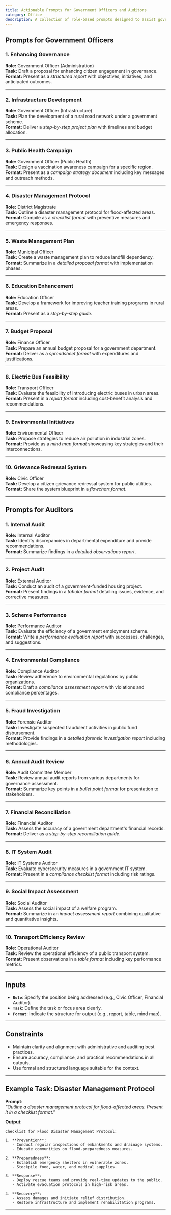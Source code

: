 ```yaml
---
title: Actionable Prompts for Government Officers and Auditors
category: Office
description: A collection of role-based prompts designed to assist government officers and auditors in structured decision-making and effective task execution.
---
```


## Prompts for Government Officers

### **1. Enhancing Governance**
**Role:** Government Officer (Administration)  
**Task:** Draft a proposal for enhancing citizen engagement in governance.  
**Format:** Present as a *structured report* with objectives, initiatives, and anticipated outcomes.  

---

### **2. Infrastructure Development**
**Role:** Government Officer (Infrastructure)  
**Task:** Plan the development of a rural road network under a government scheme.  
**Format:** Deliver a *step-by-step project plan* with timelines and budget allocation.  

---

### **3. Public Health Campaign**
**Role:** Government Officer (Public Health)  
**Task:** Design a vaccination awareness campaign for a specific region.  
**Format:** Present as a *campaign strategy document* including key messages and outreach methods.  

---

### **4. Disaster Management Protocol**
**Role:** District Magistrate  
**Task:** Outline a disaster management protocol for flood-affected areas.  
**Format:** Compile as a *checklist format* with preventive measures and emergency responses.  

---

### **5. Waste Management Plan**
**Role:** Municipal Officer  
**Task:** Create a waste management plan to reduce landfill dependency.  
**Format:** Summarize in a *detailed proposal format* with implementation phases.  

---

### **6. Education Enhancement**
**Role:** Education Officer  
**Task:** Develop a framework for improving teacher training programs in rural areas.  
**Format:** Present as a *step-by-step guide*.  

---

### **7. Budget Proposal**
**Role:** Finance Officer  
**Task:** Prepare an annual budget proposal for a government department.  
**Format:** Deliver as a *spreadsheet format* with expenditures and justifications.  

---

### **8. Electric Bus Feasibility**
**Role:** Transport Officer  
**Task:** Evaluate the feasibility of introducing electric buses in urban areas.  
**Format:** Present in a *report format* including cost-benefit analysis and recommendations.  

---

### **9. Environmental Initiatives**
**Role:** Environmental Officer  
**Task:** Propose strategies to reduce air pollution in industrial zones.  
**Format:** Provide as a *mind map format* showcasing key strategies and their interconnections.  

---

### **10. Grievance Redressal System**
**Role:** Civic Officer  
**Task:** Develop a citizen grievance redressal system for public utilities.  
**Format:** Share the system blueprint in a *flowchart format*.  

---

## Prompts for Auditors

### **1. Internal Audit**
**Role:** Internal Auditor  
**Task:** Identify discrepancies in departmental expenditure and provide recommendations.  
**Format:** Summarize findings in a *detailed observations report*.  

---

### **2. Project Audit**
**Role:** External Auditor  
**Task:** Conduct an audit of a government-funded housing project.  
**Format:** Present findings in a *tabular format* detailing issues, evidence, and corrective measures.  

---

### **3. Scheme Performance**
**Role:** Performance Auditor  
**Task:** Evaluate the efficiency of a government employment scheme.  
**Format:** Write a *performance evaluation report* with successes, challenges, and suggestions.  

---

### **4. Environmental Compliance**
**Role:** Compliance Auditor  
**Task:** Review adherence to environmental regulations by public organizations.  
**Format:** Draft a *compliance assessment report* with violations and compliance percentages.  

---

### **5. Fraud Investigation**
**Role:** Forensic Auditor  
**Task:** Investigate suspected fraudulent activities in public fund disbursement.  
**Format:** Provide findings in a *detailed forensic investigation report* including methodologies.  

---

### **6. Annual Audit Review**
**Role:** Audit Committee Member  
**Task:** Review annual audit reports from various departments for governance assessment.  
**Format:** Summarize key points in a *bullet point format* for presentation to stakeholders.  

---

### **7. Financial Reconciliation**
**Role:** Financial Auditor  
**Task:** Assess the accuracy of a government department's financial records.  
**Format:** Deliver as a *step-by-step reconciliation guide*.  

---

### **8. IT System Audit**
**Role:** IT Systems Auditor  
**Task:** Evaluate cybersecurity measures in a government IT system.  
**Format:** Present in a *compliance checklist format* including risk ratings.  

---

### **9. Social Impact Assessment**
**Role:** Social Auditor  
**Task:** Assess the social impact of a welfare program.  
**Format:** Summarize in an *impact assessment report* combining qualitative and quantitative insights.  

---

### **10. Transport Efficiency Review**
**Role:** Operational Auditor  
**Task:** Review the operational efficiency of a public transport system.  
**Format:** Present observations in a *table format* including key performance metrics.  

---

## Inputs

- **`Role`**: Specify the position being addressed (e.g., Civic Officer, Financial Auditor).  
- **`Task`**: Define the task or focus area clearly.  
- **`Format`**: Indicate the structure for output (e.g., report, table, mind map).  

---

## Constraints

- Maintain clarity and alignment with administrative and auditing best practices.  
- Ensure accuracy, compliance, and practical recommendations in all outputs.  
- Use formal and structured language suitable for the context.  

---

## Example Task: Disaster Management Protocol

**Prompt**:  
*"Outline a disaster management protocol for flood-affected areas. Present it in a checklist format."*

**Output**:  
```plaintext
Checklist for Flood Disaster Management Protocol:

1. **Prevention**:  
   - Conduct regular inspections of embankments and drainage systems.  
   - Educate communities on flood-preparedness measures.  

2. **Preparedness**:  
   - Establish emergency shelters in vulnerable zones.  
   - Stockpile food, water, and medical supplies.  

3. **Response**:  
   - Deploy rescue teams and provide real-time updates to the public.  
   - Activate evacuation protocols in high-risk areas.  

4. **Recovery**:  
   - Assess damages and initiate relief distribution.  
   - Restore infrastructure and implement rehabilitation programs.
```

---
